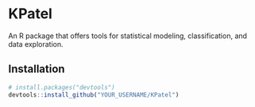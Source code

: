 # KPatel

An R package that offers tools for statistical modeling, classification, and data exploration.

## Installation

```r
# install.packages("devtools")
devtools::install_github("YOUR_USERNAME/KPatel")
